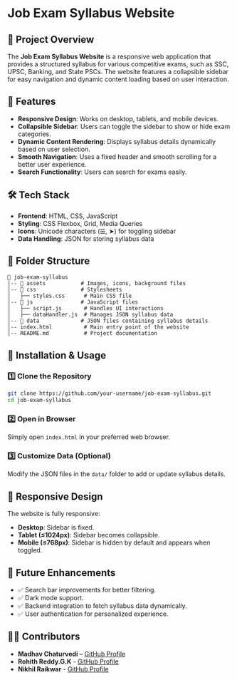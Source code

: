 # Job Exam Syllabus Website

## 📌 Project Overview
The **Job Exam Syllabus Website** is a responsive web application that provides a structured syllabus for various competitive exams, such as SSC, UPSC, Banking, and State PSCs. The website features a collapsible sidebar for easy navigation and dynamic content loading based on user interaction.

## 🚀 Features
- **Responsive Design**: Works on desktop, tablets, and mobile devices.
- **Collapsible Sidebar**: Users can toggle the sidebar to show or hide exam categories.
- **Dynamic Content Rendering**: Displays syllabus details dynamically based on user selection.
- **Smooth Navigation**: Uses a fixed header and smooth scrolling for a better user experience.
- **Search Functionality**: Users can search for exams easily.

## 🛠️ Tech Stack
- **Frontend**: HTML, CSS, JavaScript
- **Styling**: CSS Flexbox, Grid, Media Queries
- **Icons**: Unicode characters (☰, ➤) for toggling sidebar
- **Data Handling**: JSON for storing syllabus data

## 📁 Folder Structure
```
📂 job-exam-syllabus
│-- 📂 assets           # Images, icons, background files
│-- 📂 css              # Stylesheets
│   ├── styles.css      # Main CSS file
│-- 📂 js               # JavaScript files
│   ├── script.js       # Handles UI interactions
│   ├── dataHandler.js  # Manages JSON syllabus data
│-- 📂 data             # JSON files containing syllabus details
│-- index.html          # Main entry point of the website
│-- README.md           # Project documentation
```

## 📜 Installation & Usage
### 1️⃣ Clone the Repository
```bash
git clone https://github.com/your-username/job-exam-syllabus.git
cd job-exam-syllabus
```

### 2️⃣ Open in Browser
Simply open `index.html` in your preferred web browser.

### 3️⃣ Customize Data (Optional)
Modify the JSON files in the `data/` folder to add or update syllabus details.

## 📱 Responsive Design
The website is fully responsive:
- **Desktop**: Sidebar is fixed.
- **Tablet (≤1024px)**: Sidebar becomes collapsible.
- **Mobile (≤768px)**: Sidebar is hidden by default and appears when toggled.

## 🎯 Future Enhancements
- ✅ Search bar improvements for better filtering.
- ✅ Dark mode support.
- ✅ Backend integration to fetch syllabus data dynamically.
- ✅ User authentication for personalized experience.

## 👨‍💻 Contributors
- **Madhav Chaturvedi** – [GitHub Profile]()
- **Rohith Reddy.G.K** - [GitHub Profile](https://github.com/RohithReddyGK)
- **Nikhil Raikwar** - [GitHub Profile](https://github.com/geek-nikhil)

